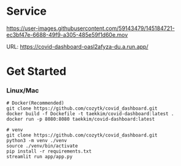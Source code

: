 # Service

https://user-images.githubusercontent.com/59143479/145184721-ec3bf47e-6688-49f9-a305-485e59f1d60e.mov

URL: https://covid-dashboard-oasl2afyza-du.a.run.app/

# Get Started
### Linux/Mac
```shell
# Docker(Recommended)
git clone https://github.com/cozytk/covid_dashboard.git
docker build -f Dockefile -t taekkim/covid-dashboard:latest .
docker run -p 8080:8080 taekkim/covid-dashboard:latest
```

```shell
# venv
git clone https://github.com/cozytk/covid_dashboard.git
python3 -m venv ./venv
source ./venv/bin/activate
pip install -r requirements.txt
streamlit run app/app.py
```
